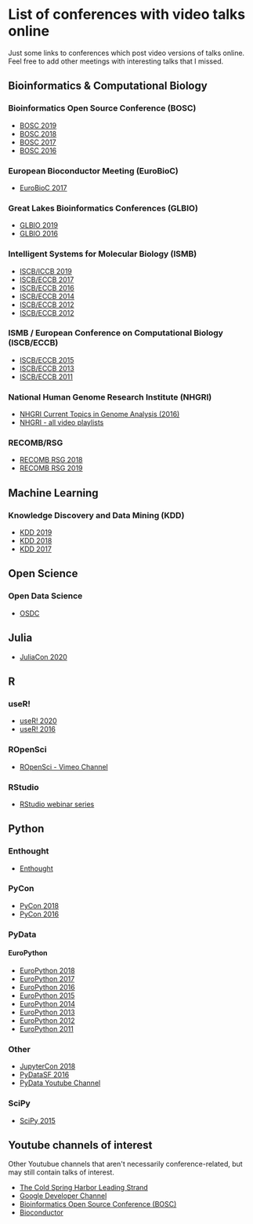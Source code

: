 List of conferences with video talks online
===========================================

Just some links to conferences which post video versions of talks online.
Feel free to add other meetings with interesting talks that I missed.

Bioinformatics & Computational Biology
--------------------------------------

### Bioinformatics Open Source Conference (BOSC)

- [BOSC 2019](https://www.youtube.com/playlist?list=PLmX8XnLr6zeHofbRXbVg0vShC5RwuElj4)
- [BOSC 2018](https://www.youtube.com/playlist?list=PLir-OOQiOhXaHvCY_KYshsOMULuXDqvh7)
- [BOSC 2017](https://www.open-bio.org/wiki/BOSC_2017_Schedule)
- [BOSC 2016](https://www.open-bio.org/wiki/BOSC_2016_Schedule)

### European Bioconductor Meeting (EuroBioC)

- [EuroBioC 2017](https://bioconductor.github.io/EuroBioc2017/)

### Great Lakes Bioinformatics Conferences (GLBIO)

- [GLBIO 2019](https://www.youtube.com/playlist?list=PLmX8XnLr6zeEkssV-RvLH-9x0qV2GaZ_F)
- [GLBIO 2016](https://www.youtube.com/playlist?list=PLmX8XnLr6zeGrJQ-jVLflkc2gHZKqw7Y5)

### Intelligent Systems for Molecular Biology (ISMB)

- [ISCB/ICCB 2019](https://www.youtube.com/channel/UCN9kqT7pfOzZddPJHqWSuyA/playlists?view=50&sort=dd&shelf_id=4)
- [ISCB/ECCB 2017](https://www.iscb.org/ismb-mm/media-ismb2017)
- [ISCB/ECCB 2016](https://www.iscb.org/ismb-mm/media-ismb2016)
- [ISCB/ECCB 2014](https://www.iscb.org/ismb-mm/media-ismb2014)
- [ISCB/ECCB 2012](https://www.iscb.org/ismb-mm/media-ismb2012)
- [ISCB/ECCB 2012](https://www.iscb.org/ismb-mm/media-ismb2010)

### ISMB / European Conference on Computational Biology (ISCB/ECCB)

- [ISCB/ECCB 2015](https://www.iscb.org/ismb-mm/media-ismbeccb2015)
- [ISCB/ECCB 2013](https://www.iscb.org/ismb-mm/media-ismbeccb2013)
- [ISCB/ECCB 2011](https://www.iscb.org/ismb-mm/media-ismbeccb2011)

### National Human Genome Research Institute (NHGRI)

- [NHGRI Current Topics in Genome Analysis (2016)](https://www.youtube.com/watch?v=SAweFv8I8ow&list=PL1ay9ko4A8skYqjhrA4INDZ7IHtebS0lY)
- [NHGRI - all video playlists](https://www.youtube.com/user/GenomeTV/playlists)

### RECOMB/RSG

- [RECOMB RSG 2018](https://www.youtube.com/playlist?list=PLmX8XnLr6zeHQHVQMgJf4Hz74Y3U4aL3V)
- [RECOMB RSG 2019](https://www.youtube.com/playlist?list=PLmX8XnLr6zeGKlSq1Xi1-mpjv128QD8aQ)

Machine Learning
----------------

### Knowledge Discovery and Data Mining (KDD)

- [KDD 2019](https://www.youtube.com/playlist?list=PLhzEeQSx1uAFVhR8m631pY5TNiP1hkZCn)
- [KDD 2018](https://www.youtube.com/channel/UCSBrGGR7JOiSyzl60OGdKYQ)
- [KDD 2017](https://www.youtube.com/channel/UC_sfvZvvPUbOQhDs_cqlx_A)

Open Science
------------

### Open Data Science

- [OSDC](https://www.youtube.com/channel/UCDS20hpBFiv_Kdp5Ibh0vew)

Julia
-----

- [JuliaCon 2020](https://www.youtube.com/playlist?list=PLP8iPy9hna6Tl2UHTrm4jnIYrLkIcAROR)

R
-

### useR!

- [useR! 2020](https://www.youtube.com/channel/UC_R5smHVXRYGhZYDJsnXTwg)
- [useR! 2016](https://channel9.msdn.com/Events/useR-international-R-User-conference/useR2016)

### ROpenSci

- [ROpenSci - Vimeo Channel](https://vimeo.com/ropensci)

### RStudio

- [RStudio webinar series](https://www.rstudio.com/resources/webinars/)

Python
------

### Enthought

- [Enthought](https://www.youtube.com/user/EnthoughtMedia)

### PyCon

- [PyCon 2018](https://www.youtube.com/channel/UCsX05-2sVSH7Nx3zuk3NYuQ)
- [PyCon 2016](https://www.youtube.com/channel/UCwTD5zJbsQGJN75MwbykYNw)

### PyData

#### EuroPython

- [EuroPython 2018](https://www.youtube.com/watch?v=LoRq9yGeBWY&list=PL8uoeex94UhFrNUV2m5MigREebUms39U5)
- [EuroPython 2017](https://www.youtube.com/watch?v=OCHrzW-R3QI&list=PL8uoeex94UhG9QAoRICebFpeKK2M0Herh)
- [EuroPython 2016](https://www.youtube.com/watch?v=ttNzc_dBJ60&list=PL8uoeex94UhE3FDvjacSlHFffoNEoPzzm)
- [EuroPython 2015](https://www.youtube.com/watch?v=bp3mCgrdMxU&list=PL8uoeex94UhGGUH0mFb-StlZ1WYGWiJfP)
- [EuroPython 2014](https://www.youtube.com/watch?v=8xHd3JkhWd4&list=PL8uoeex94UhEomMao7wuOrOGuj3jxJYlz)
- [EuroPython 2013](https://www.youtube.com/watch?v=4jjcN9lQAxI&list=PL8uoeex94UhF5drIP18ZB9uU3r2P_DARE)
- [EuroPython 2012](https://www.youtube.com/watch?v=uFqK7ACo-2U&list=PL8uoeex94UhFKYBeJWJoRf_AIAej08-2K)
- [EuroPython 2011](https://www.youtube.com/watch?v=eu_vAisNHVA&list=PL8uoeex94UhGvfk4HvzqjtiiY8Wx7vouH)

### Other

- [JupyterCon 2018](https://www.youtube.com/watch?v=Ql2f1eF52P8&list=PL055Epbe6d5b572IRmYAHkUgcq3y6K3Ae)
- [PyDataSF 2016](https://www.youtube.com/channel/UCOjD18EJYcsBog4IozkF_7w)
- [PyData Youtube Channel](https://www.youtube.com/user/PyDataTV)

### SciPy

- [SciPy 2015](https://www.youtube.com/playlist?list=PLYx7XA2nY5Gcpabmu61kKcToLz0FapmHu)

Youtube channels of interest
----------------------------

Other Youtubue channels that aren't necessarily conference-related, but may still
contain talks of interest.

- [The Cold Spring Harbor Leading Strand](https://www.youtube.com/user/LeadingStrand)
- [Google Developer Channel](https://www.youtube.com/user/GoogleDevelopers)
- [Bioinformatics Open Source Conference (BOSC)](https://www.youtube.com/channel/UCNSng3q18VuQ-13RhhKJ5FA)
- [Bioconductor](https://www.youtube.com/channel/UCqaMSQd_h-2EDGsU6WDiX0Q)


